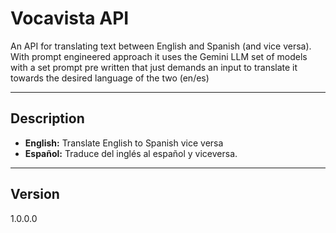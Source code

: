 # Vocavista API

An API for translating text between English and Spanish (and vice versa). With prompt engineered approach it uses the Gemini LLM set of models with a set prompt pre written that just demands an input to translate it towards the desired language of the two (en/es)

---

## Description

* **English:** Translate English to Spanish vice versa
* **Español:** Traduce del inglés al español y viceversa.

---

## Version

1.0.0.0
